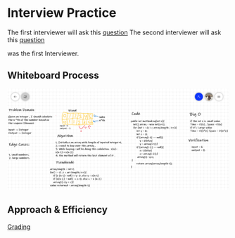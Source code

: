 # Interview Practice

The first interviewer will ask this [question](https://codefellows.github.io/common_curriculum/data_structures_and_algorithms/Code_401/class-04/interview-01.html)
The second interviewer will ask this [question](https://codefellows.github.io/common_curriculum/data_structures_and_algorithms/Code_401/class-04/interview-02.html)

was the first Interviewer.

## Whiteboard Process

![Victoria's Work](./Victoria.png)


## Approach & Efficiency
 [Grading](https://drive.google.com/file/d/1C6oyDKEecDywocdnANwE7pc71VZ6Q96-/view?usp=sharing)